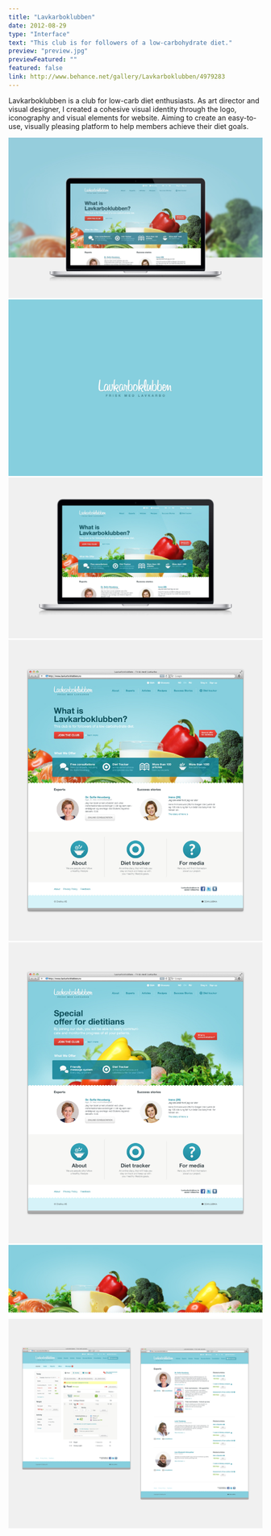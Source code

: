 ```yaml
---
title: "Lavkarboklubben"
date: 2012-08-29
type: "Interface"
text: "This club is for followers of a low-carbohydrate diet."
preview: "preview.jpg"
previewFeatured: ""
featured: false
link: http://www.behance.net/gallery/Lavkarboklubben/4979283
---
```

<div class="description">

Lavkarboklubben is a club for low-carb diet enthusiasts. As art director and visual designer, I created a cohesive visual identity through the logo, iconography and visual elements for website. Aiming to create an easy-to-use, visually pleasing platform to help members achieve their diet goals.

</div>

![](1.jpg)
![](2.jpg)
![](3.jpg)
![](4.jpg)
![](5.jpg)
![](6.jpg)
![](7.jpg)
